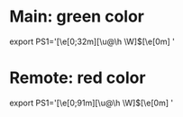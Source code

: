 # Main: green color
export PS1='\[\e[0;32m\][\u@\h \W]\$\[\e[0m\] '

# Remote: red color
export PS1='\[\e[0;91m\][\u@\h \W]\$\[\e[0m\] '
